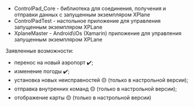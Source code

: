 - ControlPad_Core - библиотека для соединения, получения и отправки данных с запущенным экземпляром XPlane
- ControlPadTest - настольное приложение для управления запущенным экземпляром XPLane
- XplaneMaster - Android\iOs (Xamarin) приложение для управления запущенным экземпляром XPLane

Заявленные возможности: 
 - перенос на новый аэропорт ✔️;
 - изменение погоды ✔️;
 - установка новых неисправностей 🟡 (только в настрольной версии);
 - отправка внутренних команд 🟡 (только в настрольной версии);
 - отображение карты 🟡 (только в настрольной версии)
